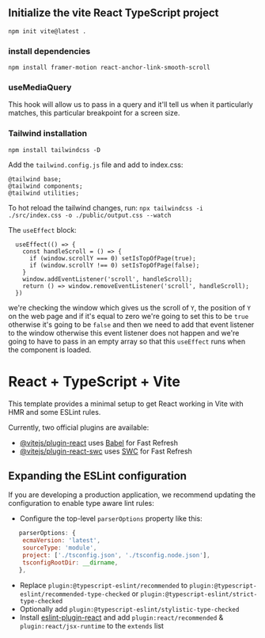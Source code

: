 ## Initialize the vite React TypeScript project 

`npm init vite@latest .`

### install dependencies

`npm install framer-motion react-anchor-link-smooth-scroll`

### useMediaQuery
This hook will allow us to pass in a query and it'll tell us when it particularly matches,
this particular breakpoint for a screen size.

### Tailwind installation
`npm install tailwindcss -D`

Add the `tailwind.config.js` file and add to index.css:

```
@tailwind base;
@tailwind components;
@tailwind utilities;
```

To hot reload the tailwind changes, run:
`npx tailwindcss -i ./src/index.css -o ./public/output.css --watch`

The `useEffect` block:
```
  useEffect(() => {
    const handleScroll = () => {
      if (window.scrollY === 0) setIsTopOfPage(true);
      if (window.scrollY !== 0) setIsTopOfPage(false);
    }
    window.addEventListener('scroll', handleScroll);
    return () => window.removeEventListener('scroll', handleScroll);
  })
```
we're checking the window which gives us the scroll of `Y`, the 
position of `Y` on the web page and if it's equal to zero we're 
going to set this to be `true` otherwise it's going to be `false`
and then  we need to add that event listener to the window otherwise
this event listener does not happen and we're going to have to pass in 
an empty array so that this `useEffect` runs when the component is loaded.

# React + TypeScript + Vite

This template provides a minimal setup to get React working in Vite with HMR and some ESLint rules.

Currently, two official plugins are available:

- [@vitejs/plugin-react](https://github.com/vitejs/vite-plugin-react/blob/main/packages/plugin-react/README.md) uses [Babel](https://babeljs.io/) for Fast Refresh
- [@vitejs/plugin-react-swc](https://github.com/vitejs/vite-plugin-react-swc) uses [SWC](https://swc.rs/) for Fast Refresh

## Expanding the ESLint configuration

If you are developing a production application, we recommend updating the configuration to enable type aware lint rules:

- Configure the top-level `parserOptions` property like this:

```js
   parserOptions: {
    ecmaVersion: 'latest',
    sourceType: 'module',
    project: ['./tsconfig.json', './tsconfig.node.json'],
    tsconfigRootDir: __dirname,
   },
```

- Replace `plugin:@typescript-eslint/recommended` to `plugin:@typescript-eslint/recommended-type-checked` or `plugin:@typescript-eslint/strict-type-checked`
- Optionally add `plugin:@typescript-eslint/stylistic-type-checked`
- Install [eslint-plugin-react](https://github.com/jsx-eslint/eslint-plugin-react) and add `plugin:react/recommended` & `plugin:react/jsx-runtime` to the `extends` list
